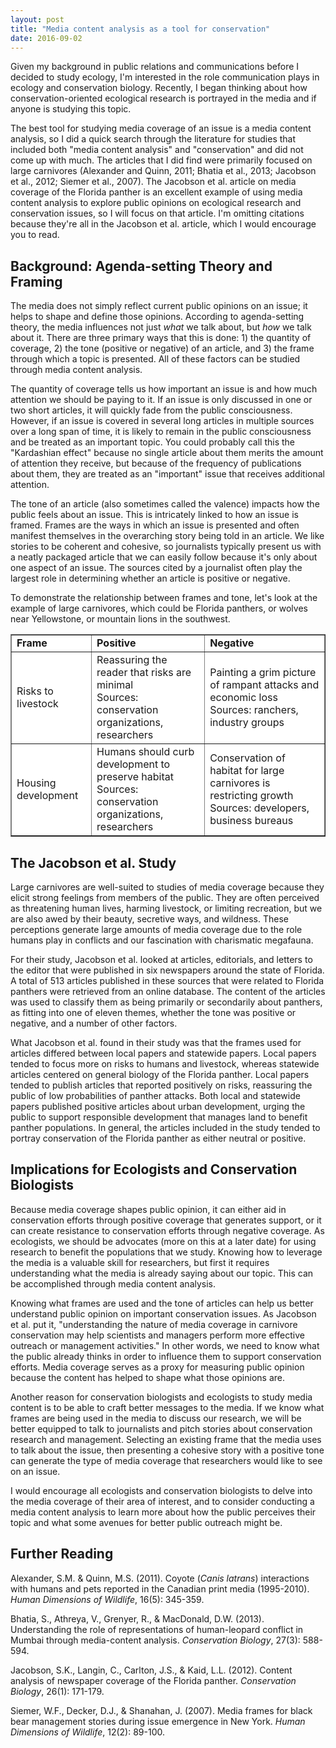 ```yaml
---
layout: post
title: "Media content analysis as a tool for conservation"
date: 2016-09-02
---
```


<p>Given my background in public relations and communications before I decided to study ecology, I'm interested in the role communication plays in ecology and conservation biology. Recently, I began thinking about how conservation-oriented ecological research is portrayed in the media and if anyone is studying this topic. 
</p><p>
The best tool for studying media coverage of an issue is a media content analysis, so I did a quick search through the literature for studies that included both "media content analysis" and "conservation" and did not come up with much. The articles that I did find were primarily focused on large carnivores (Alexander and Quinn, 2011; Bhatia et al., 2013; Jacobson et al., 2012; Siemer et al., 2007). The Jacobson et al. article on media coverage of the Florida panther is an excellent example of using media content analysis to explore public opinions on ecological research and conservation issues, so I will focus on that article. I'm omitting citations because they're all in the Jacobson et al. article, which I would encourage you to read.</p>

<h2>Background: Agenda-setting Theory and Framing</h2>

<p>The media does not simply reflect current public opinions on an issue; it helps to shape and define those opinions. According to agenda-setting theory, the media influences not just <i>what</i> we talk about, but <i>how</i> we talk about it. There are three primary ways that this is done: 1) the quantity of coverage, 2) the tone (positive or negative) of an article, and 3) the frame through which a topic is presented. All of these factors can be studied through media content analysis.
</p><p>
The quantity of coverage tells us how important an issue is and how much attention we should be paying to it. If an issue is only discussed in one or two short articles, it will quickly fade from the public consciousness. However, if an issue is covered in several long articles in multiple sources over a long span of time, it is likely to remain in the public consciousness and be treated as an important topic. You could probably call this the "Kardashian effect" because no single article about them merits the amount of attention they receive, but because of the frequency of publications about them, they are treated as an "important" issue that receives additional attention.
</p><p>
The tone of an article (also sometimes called the valence) impacts how the public feels about an issue. This is intricately linked to how an issue is framed. Frames are the ways in which an issue is presented and often manifest themselves in the overarching story being told in an article. We like stories to be coherent and cohesive, so journalists typically present us with a neatly packaged article that we can easily follow because it's only about one aspect of an issue. The sources cited by a journalist often play the largest role in determining whether an article is positive or negative. 
</p><p>
To demonstrate the relationship between frames and tone, let's look at the example of large carnivores, which could be Florida panthers, or wolves near Yellowstone, or mountain lions in the southwest.</p>

<table bgcolor="#FFFFFF"; border="1">
<tr>
<td><b>Frame</b></td>
<td><b>Positive</b></td>
<td><b>Negative</b></td>
</tr>
<tr>
<td>Risks to livestock</td>
<td>Reassuring the reader that risks are minimal	<br>Sources: conservation organizations, researchers</td>
<td>Painting a grim picture of rampant attacks and economic loss<br>Sources: ranchers, industry groups</td>
</tr>
<tr>
<td>Housing development</td>
<td>Humans should curb development to preserve habitat<br>Sources: conservation organizations, researchers	</td>
<td>Conservation of habitat for large carnivores is restricting growth<br>Sources: developers, business bureaus</td>
</tr>
</table>

<h2>The Jacobson et al. Study</h2>

<p>Large carnivores are well-suited to studies of media coverage because they elicit strong feelings from members of the public. They are often perceived as threatening human lives, harming livestock, or limiting recreation, but we are also awed by their beauty, secretive ways, and wildness. These perceptions generate large amounts of media coverage due to the role humans play in conflicts and our fascination with charismatic megafauna. 
</p><p>
For their study, Jacobson et al. looked at articles, editorials, and letters to the editor that were published in six newspapers around the state of Florida. A total of 513 articles published in these sources that were related to Florida panthers were retrieved from an online database. The content of the articles was used to classify them as being primarily or secondarily about panthers, as fitting into one of eleven themes, whether the tone was positive or negative, and a number of other factors. 
</p><p>
What Jacobson et al. found in their study was that the frames used for articles differed between local papers and statewide papers. Local papers tended to focus more on risks to humans and livestock, whereas statewide articles centered on general biology of the Florida panther. Local papers tended to publish articles that reported positively on risks, reassuring the public of low probabilities of panther attacks. Both local and statewide papers published positive articles about urban development, urging the public to support responsible development that manages land to benefit panther populations. In general, the articles included in the study tended to portray conservation of the Florida panther as either neutral or positive. 
</p>

<h2>Implications for Ecologists and Conservation Biologists</h2>

<p>Because media coverage shapes public opinion, it can either aid in conservation efforts through positive coverage that generates support, or it can create resistance to conservation efforts through negative coverage. As ecologists, we should be advocates (more on this at a later date) for using research to benefit the populations that we study. Knowing how to leverage the media is a valuable skill for researchers, but first it requires understanding what the media is already saying about our topic. This can be accomplished through media content analysis.
</p><p>
Knowing what frames are used and the tone of articles can help us better understand public opinion on important conservation issues. As Jacobson et al. put it, "understanding the nature of media coverage in carnivore conservation may help scientists and managers perform more effective outreach or management activities." In other words, we need to know what the public already thinks in order to influence them to support conservation efforts. Media coverage serves as a proxy for measuring public opinion because the content has helped to shape what those opinions are. 
</p><p>
Another reason for conservation biologists and ecologists to study media content is to be able to craft better messages to the media. If we know what frames are being used in the media to discuss our research, we will be better equipped to talk to journalists and pitch stories about conservation research and management. Selecting an existing frame that the media uses to talk about the issue, then presenting a cohesive story with a positive tone can generate the type of media coverage that researchers would like to see on an issue. 
</p><p>
I would encourage all ecologists and conservation biologists to delve into the media coverage of their area of interest, and to consider conducting a media content analysis to learn more about how the public perceives their topic and what some avenues for better public outreach might be. </p>

<h2>Further Reading</h2>

<p>Alexander, S.M. & Quinn, M.S. (2011). Coyote (<i>Canis latrans</i>) interactions with humans and pets reported in the Canadian print media (1995-2010). <i>Human Dimensions of Wildlife</i>, 16(5): 345-359.
</p><p>
Bhatia, S., Athreya, V., Grenyer, R., & MacDonald, D.W. (2013). Understanding the role of representations of human-leopard conflict in Mumbai through media-content analysis. <i>Conservation Biology</i>, 27(3): 588-594.
</p><p>
Jacobson, S.K., Langin, C., Carlton, J.S., & Kaid, L.L. (2012). Content analysis of newspaper coverage of the Florida panther. <i>Conservation Biology</i>, 26(1): 171-179.
</p><p>
Siemer, W.F., Decker, D.J., & Shanahan, J. (2007). Media frames for black bear management stories during issue emergence in New York. <i>Human Dimensions of Wildlife</i>, 12(2): 89-100. 
</p>
